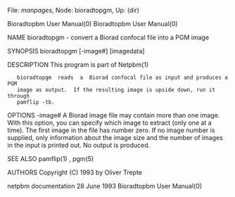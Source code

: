 File: *manpages*,  Node: bioradtopgm,  Up: (dir)

Bioradtopbm User Manual(0)                          Bioradtopbm User Manual(0)



NAME
       bioradtopgm - convert a Biorad confocal file into a PGM image


SYNOPSIS
       bioradtopgm [-image#] [imagedata]


DESCRIPTION
       This program is part of Netpbm(1)

       bioradtopgm  reads  a  Biorad confocal file as input and produces a PGM
       image as output.  If the resulting image is upside down, run it through
       pamflip -tb.


OPTIONS
       -image#
              A  Biorad  image file may contain more than one image. With this
              option, you can specify which image to extract (only  one  at  a
              time).  The first image in the file has number zero. If no image
              number is supplied, only information about the  image  size  and
              the  number  of images in the input is printed out. No output is
              produced.



SEE ALSO
       pamflip(1) , pgm(5)



AUTHORS
       Copyright (C) 1993 by Oliver Trepte



netpbm documentation             28 June 1993       Bioradtopbm User Manual(0)
